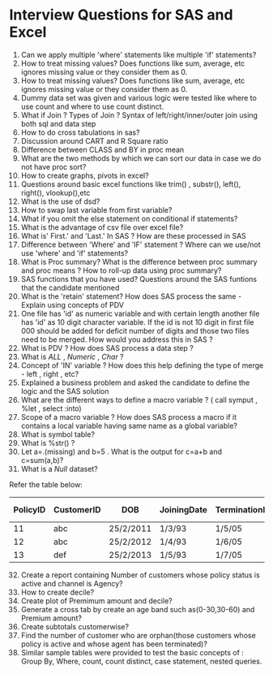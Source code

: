 # Interview Questions for SAS and Excel

1. Can we apply multiple 'where' statements like multiple 'if' statements?
2. How to treat missing values? Does functions like sum, average, etc ignores missing value or they consider them as 0.
3. How to treat missing values? Does functions like sum, average, etc ignores missing value or they consider them as 0.
4. Dummy data set was given and various logic were tested like where to use count and where to use count distinct.
5. What if Join ? Types of Join ? Syntax of left/right/inner/outer join using both sql and data step
6. How to do cross tabulations in sas?
7. Discussion around CART and R Square ratio
8. Difference between CLASS and BY in proc mean
9. What are the two methods by which we can sort our data in case we do not have proc sort?
10. How to create graphs, pivots in excel? 
11. Questions around basic excel functions like trim() , substr(), left(), right(), vlookup(),etc
12. What is the use of dsd?
13. How to swap last variable from first variable?
14. What if you omit the else statement on conditional if statements?
15. What is the advantage of csv file over excel file?
16. What is' First.' and 'Last.' In SAS ? How are these processed in SAS
17. Difference between 'Where' and 'IF' statement ? Where can we use/not use 'where' and 'if' statements? 
18. What is Proc summary? What is the difference between proc summary and proc means ? How to roll-up data using proc summary? 
19. SAS functions that you have used? Questions around the SAS funtions that the candidate mentioned 
20. What is the 'retain' statement? How does SAS process the same - Explain using concepts of PDV
21. One file has 'id' as numeric variable and with certain length another file has 'id' as 10 digit character variable. If the id is not 10 digit in first file 000 should be added for deficit number of digits and those two files need to be merged. How would you address this in SAS ? 
22. What is PDV ? How does SAS process a data step ? 
23. What is _ALL_ , _Numeric_ , _Char_  ? 
24. Concept of 'IN' variable ? How does this help defining the type of merge - left , right , etc? 
25. Explained a business problem and asked the candidate to define the logic and the SAS solution 
26. What are the different ways to define a macro variable ? ( call symput , %let , select :into)
27. Scope of a macro variable ? How does SAS process a macro if it contains a local variable having same name as a global variable? 
28. What is symbol table?
29. What is %str() ? 
30. Let a=.(missing) and b=5 . What is the output for c=a+b and c=sum(a,b)? 
31. What is a _Null_ dataset? 

Refer the table below:

PolicyID | CustomerID | DOB | JoiningDate | TerminationDate | Channel | PolicyStatus | Premium | Agent Name
---- | ---- | ------- | ----- | ------ | ---- | ------- | ---- | -----
11 | abc | 25/2/2011 | 1/3/93 | 1/5/05 | Bank | Active | 1000 | Abhishek
12 | abc | 25/2/2012 | 1/4/93 | 1/6/05 | Agency | Inactive | 1000 | Raj
13 | def | 25/2/2013 | 1/5/93 | 1/7/05 | Bank | Active | 1000 | Abhishek

32. Create a report containing Number of customers whose policy status is active and channel is Agency?
33. How to create decile?
34. Create plot of Premimum amount and decile?
35. Generate a cross tab by create an age band such as(0-30,30-60) and Premium amount?
36. Create subtotals customerwise?
37. Find the number of customer who are orphan(those customers whose policy is active and whose agent has been terminated)?
38. Similar sample tables were provided to test the basic concepts of : Group By, Where, count, count distinct, case statement, nested queries.